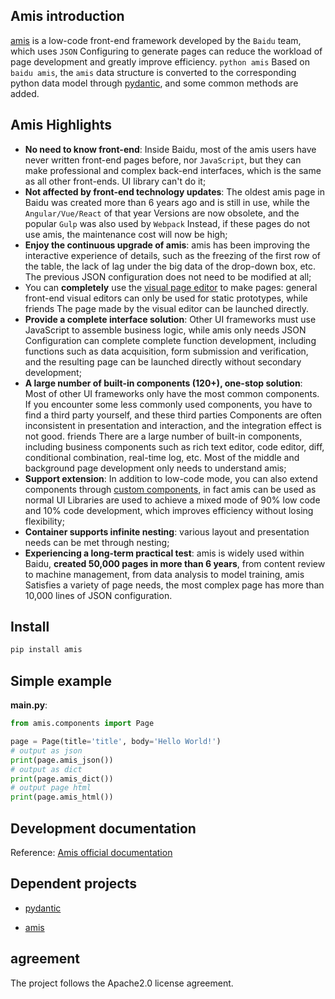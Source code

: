 ## Amis introduction

[amis](https://github.com/baidu/amis) is a low-code front-end framework developed by the `Baidu` team, which uses `JSON`
Configuring to generate pages can reduce the workload of page development and greatly improve efficiency. `python amis`
Based on `baidu amis`, the `amis` data structure is converted to the corresponding python data model through [pydantic](https://pydantic-docs.helpmanual.io), and some common methods are added.

## Amis Highlights

- **No need to know front-end**: Inside Baidu, most of the amis users have never written front-end pages before, nor `JavaScript`, but they can make professional and complex back-end interfaces, which is the same as all other front-ends.
  UI library can't do it;
- **Not affected by front-end technology updates**: The oldest amis page in Baidu was created more than 6 years ago and is still in use, while the `Angular/Vue/React` of that year
  Versions are now obsolete, and the popular `Gulp` was also used by `Webpack`
  Instead, if these pages do not use amis, the maintenance cost will now be high;
- **Enjoy the continuous upgrade of amis**: amis has been improving the interactive experience of details, such as the freezing of the first row of the table, the lack of lag under the big data of the drop-down box, etc. The previous JSON configuration does not need to be modified at all;
- You can **completely** use the [visual page editor](https://aisuda.github.io/amis-editor-demo/) to make pages: general front-end visual editors can only be used for static prototypes, while
  friends
  The page made by the visual editor can be launched directly.
- **Provide a complete interface solution**: Other UI frameworks must use JavaScript to assemble business logic, while amis only needs JSON
  Configuration can complete complete function development, including functions such as data acquisition, form submission and verification, and the resulting page can be launched directly without secondary development;
- **A large number of built-in components (120+), one-stop solution**: Most of other UI frameworks only have the most common components. If you encounter some less commonly used components, you have to find a third party yourself, and these third parties Components are often inconsistent in presentation and interaction, and the integration effect is not good.
  friends
  There are a large number of built-in components, including business components such as rich text editor, code editor, diff, conditional combination, real-time log, etc. Most of the middle and background page development only needs to understand amis;
- **Support extension**: In addition to low-code mode, you can also extend components through [custom components](https://baidu.gitee.io/amis/zh-CN/docs/extend/internal), in fact
  amis can be used as normal UI
  Libraries are used to achieve a mixed mode of 90% low code and 10% code development, which improves efficiency without losing flexibility;
- **Container supports infinite nesting**: various layout and presentation needs can be met through nesting;
- **Experiencing a long-term practical test**: amis is widely used within Baidu, **created 50,000 pages in more than 6 years**, from content review to machine management, from data analysis to model training, amis
  Satisfies a variety of page needs, the most complex page has more than 10,000 lines of JSON
  configuration.

## Install

```bash
pip install amis 
```

## Simple example

**main.py**:

```python
from amis.components import Page

page = Page(title='title', body='Hello World!')
# output as json
print(page.amis_json())
# output as dict
print(page.amis_dict())
# output page html
print(page.amis_html())
```

## Development documentation

Reference: [Amis official documentation](https://baidu.gitee.io/amis/zh-CN/docs/index)

## Dependent projects

- [pydantic](https://pydantic-docs.helpmanual.io/)

- [amis](https://baidu.gitee.io/amis)

## agreement

The project follows the Apache2.0 license agreement.


